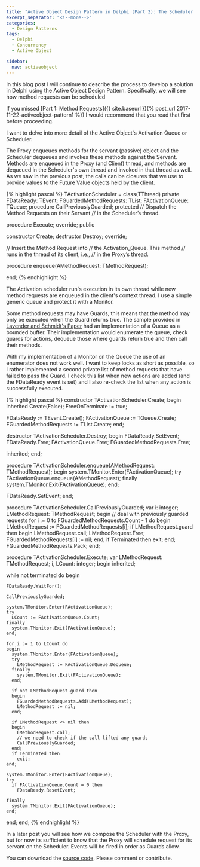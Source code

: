 ```yaml
---
title: "Active Object Design Pattern in Delphi (Part 2): The Scheduler (Activation Queue)"
excerpt_separator: "<!--more-->"
categories:
  - Design Patterns
tags:
  - Delphi  
  - Concurrency
  - Active Object

sidebar:
  nav: activeobject  
---
```


In this blog post I will continue to describe the process to develop a solution in Delphi using the Active Object Design Pattern. Specifically, we will see how method requests can be scheduled

<!--more-->
If you missed [Part 1: Method Requests]({{ site.baseurl }}{% post_url 2017-11-22-activeobject-pattern1 %}) I would recommend that you read that first before proceeding.

I want to delve into more detail of the Active Object's Activation Queue or Scheduler.

The Proxy enqueues methods for the servant (passive) object and the Scheduler dequeues and invokes these methods against the Servant. Methods are enqueued in the Proxy (and Client) thread, and methods are dequeued in the Scheduler's own thread and invoked in that thread as well. As we saw in the previous post, the calls can be closures that we use to provide values to the Future Value objects held by the client.

{% highlight pascal %}
TActivationScheduler = class(TThread)
private
  FDataReady: TEvent;
  FGuardedMethodRequests: TList<TMethodRequest>;
  FActivationQueue: TQueue<TMethodRequest>;
  procedure CallPreviouslyGuarded;
protected
  // Dispatch the Method Requests on their Servant
  // in the Scheduler’s thread.

  procedure Execute; override;
public

  constructor Create;
  destructor Destroy; override;

  // Insert the Method Request into
  // the Activation_Queue. This method
  // runs in the thread of its client, i.e.,
  // in the Proxy’s thread.

  procedure enqueue(AMethodRequest: TMethodRequest);

end;
{% endhighlight %}

The Activation scheduler run's execution in its own thread while new method requests are enqueued in the client's context thread. I use a simple generic queue and protect it with a Monitor.

Some method requests may have Guards, this means that the method may only be executed when the Guard returns true. The sample provided in [Lavender and Schmidt's Paper](http://www.cs.wustl.edu/~schmidt/PDF/Act-Obj.pdf) had an implementation of a Queue as a bounded buffer. Their implementation would enumerate the queue, check guards for actions, dequeue those where guards return true and then call their methods.

With my implementation of a Monitor on the Queue the use of an enumerator does not work well. I want to keep locks as short as possible, so I rather implemented a second private list of method requests that have failed to pass the Guard.  I check this list when new actions are added (and the FDataReady event is set) and I also re-check the list when any action is successfully executed.

{% highlight pascal %}
constructor TActivationScheduler.Create;
begin
  inherited Create(False);
  FreeOnTerminate := true;

  FDataReady := TEvent.Create();
  FActivationQueue := TQueue<TMethodRequest>.Create;
  FGuardedMethodRequests := TList<TMethodRequest>.Create;
end;

destructor TActivationScheduler.Destroy;
begin
  FDataReady.SetEvent;
  FDataReady.Free;
  FActivationQueue.Free;
  FGuardedMethodRequests.Free;

  inherited;
end;

procedure TActivationScheduler.enqueue(AMethodRequest: TMethodRequest);
begin
  system.TMonitor.Enter(FActivationQueue);
  try
    FActivationQueue.enqueue(AMethodRequest);
  finally
    system.TMonitor.Exit(FActivationQueue);
  end;

  FDataReady.SetEvent;
end;

procedure TActivationScheduler.CallPreviouslyGuarded;
var
  i: integer;
  LMethodRequest: TMethodRequest;
begin
  // deal with previously guarded requests
  for i := 0 to FGuardedMethodRequests.Count - 1 do
  begin
    LMethodRequest := FGuardedMethodRequests[i];
    if LMethodRequest.guard then
    begin
      LMethodRequest.call;
      LMethodRequest.Free;
      FGuardedMethodRequests[i] := nil;
    end;
    if Terminated then
      exit;
  end;
  FGuardedMethodRequests.Pack;
end;

procedure TActivationScheduler.Execute;
var
  LMethodRequest: TMethodRequest;
  i, LCount: integer;
begin
  inherited;

  while not terminated do
  begin

    FDataReady.WaitFor();

    CallPreviouslyGuarded;

    system.TMonitor.Enter(FActivationQueue);
    try
      LCount := FActivationQueue.Count;
    finally
      system.TMonitor.Exit(FActivationQueue);
    end;

    for i := 1 to LCount do
    begin
      system.TMonitor.Enter(FActivationQueue);
      try
        LMethodRequest := FActivationQueue.Dequeue;
      finally
        system.TMonitor.Exit(FActivationQueue);
      end;

      if not LMethodRequest.guard then
      begin
        FGuardedMethodRequests.Add(LMethodRequest);
        LMethodRequest := nil;
      end;

      if LMethodRequest <> nil then
      begin
        LMethodRequest.call;
        // we need to check if the call lifted any guards
        CallPreviouslyGuarded;
      end;
      if Terminated then
        exit;
    end;

    system.TMonitor.Enter(FActivationQueue);
    try
      if FActivationQueue.Count = 0 then
        FDataReady.ResetEvent;

    finally
      system.TMonitor.Exit(FActivationQueue);
    end;
  end;
end;
{% endhighlight %}

In a later post you will see how we compose the Scheduler with the Proxy, but for now its sufficient to know that the Proxy will schedule request for its servant on the Scheduler. Events will be fired in order as Guards allow.

You can download the [source code](https://github.com/schellingerhout/active-object-delphi). Please comment or contribute.
